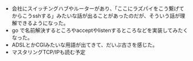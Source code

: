 - 会社にスイッチングハブやルーターがあり、「ここにラズパイをこう繋げてからこうsshする」みたいな話が出ることがあったのだが、そういう話が理解できるようになった。
- go で名前解決するところやacceptやlistenするところなどを実装してみたくなった。
- ADSLとかCGIみたいな用語が出てきて、だいぶ古さを感じた。
- マスタリングTCP/IPも読む予定